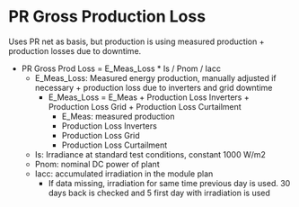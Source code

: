 # PR Gross Production Loss

Uses PR net as basis, but production is using measured production + production losses due to downtime.

- PR Gross Prod Loss = E_Meas_Loss * Is / Pnom / Iacc
    - E_Meas_Loss: Measured energy production, manually adjusted if necessary + production loss due to inverters and grid downtime
        - E_Meas_Loss = E_Meas + Production Loss Inverters + Production Loss Grid + Production Loss Curtailment
            - E_Meas: measured production
            - Production Loss Inverters
            - Production Loss Grid
            - Production Loss Curtailment
    - Is: Irradiance at standard test conditions, constant 1000 W/m2
    - Pnom: nominal DC power of plant
    - Iacc: accumulated irradiation in the module plan
        - If data missing, irradiation for same time previous day is used. 30 days back is checked and 5 first day with irradiation is used

